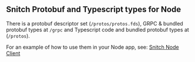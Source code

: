 ## Snitch Protobuf and Typescript types for Node


There is a protobuf descriptor set (`/protos/protos.fds`), GRPC & bundled protobuf types at `/grpc` 
and Typescript code and bundled protobuf types at (`/protos`).

For an example of how to use them in your Node app,
see: [Snitch Node Client](https://github.com/streamdal/snitch-node-client)